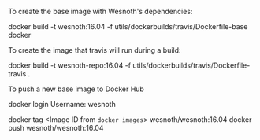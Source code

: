 To create the base image with Wesnoth's dependencies:

  docker build -t wesnoth:16.04 -f utils/dockerbuilds/travis/Dockerfile-base docker

To create the image that travis will run during a build:

  docker build -t wesnoth-repo:16.04 -f utils/dockerbuilds/travis/Dockerfile-travis .

To push a new base image to Docker Hub

  docker login
  Username: wesnoth

  docker tag <Image ID from `docker images`> wesnoth/wesnoth:16.04
  docker push wesnoth/wesnoth:16.04
